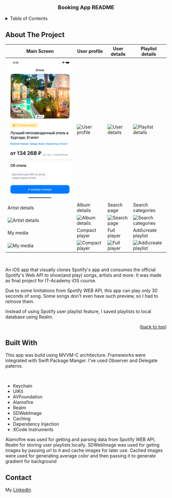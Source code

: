 <a name="readme-top"></a>

<!-- PROJECT LOGO -->
<br />
<div align="center">
  <h3 align="center">Booking App README</h3>

</div>

<!-- TABLE OF CONTENTS -->
<details>
  <summary>Table of Contents</summary>
  <ol>
    <li>
      <a href="#about-the-project">About The Project</a>
      <ul>
        <li><a href="#built-with">Built With</a></li>
      </ul>
    </li>
    <li><a href="#contact">Contact</a></li>
  </ol>
</details>

## About The Project

| Main Screen | User profile | User details | Playlist details |
| --- | --- | --- | --- |
| <img src="Images/MainScreen.png" alt="Main screen"> | <img src="Images/UserProfile.png" alt="User profile"> | <img src="Images/UserDetails.png" alt="User details"> | <img src="Images/PlaylistDetails.png" alt="Playlist details"> |
| Artist details | Album details | Search page | Search categories |
| <img src="Images/ArtistDetails.png" alt="Artist details"> | <img src="Images/AlbumDetails.png" alt="Album details"> | <img src="Images/SearchPage.png" alt="Search page"> | <img src="Images/SearchCategories.png" alt="Search categories"> |
| My media | Compact player | Full player | Add\create playlist |
| <img src="Images/MyMedia.png" alt="My media"> | <img src="Images/CompactPlayer.png" alt="Compact player"> | <img src="Images/FullPlayer.png" alt="Full player"> | <img src="Images/AddToPlaylist.png" alt="Add\create playlist"> |

<br>
<p>An iOS app that visually clones Spotify's app and consumes the official Spotify's Web API to show(and play) songs, artists and more. It was made as final project for IT-Academy iOS course.

Due to some limitations from Spotify WEB API, this app can play only 30 seconds of song. Some songs don't even have such preview, so I had to remove them.

Instead of using Spotify user playlist feature, I saved playlists to local database using Realm.
</p>
<p align="right">(<a href="#readme-top">back to top</a>)</p>

## Built With

<p>This app was build using MVVM-C architecture. Frameworks were integrated with Swift Package Manger. I've used Observer and Delegate paterns.</p>
<br>
<ul>
    <li>Keychain</li>
    <li>UIKit</li>
    <li>AVFoundation</li>
    <li>Alamofire</li>
    <li>Realm</li>
    <li>SDWebImage</li>
    <li>Caching</li>
    <li>Dependency Injection</li>
    <li>XCode Instruments</li>
</ul>

<p>Alamofire was used for getting and parsing data from Spotify WEB API, Realm for storing user playlists locally. SDWebImage was used for geting images by passing url to it and cache images for later use.
Cached images were used for generating average color and then passing it to generate gradient for background</p>

## Contact
My [LinkedIn](https://www.linkedin.com/in/nicktsaruk/)
